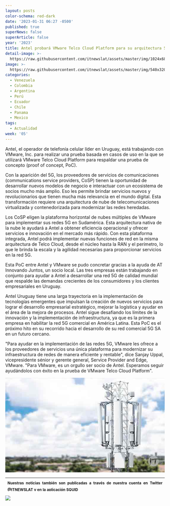 ```yaml
---
layout: posts
color-schema: red-dark
date: '2023-01-31 06:27 -0500'
published: true
superNews: false
superArticle: false
year: '2023'
title: Antel probará VMware Telco Cloud Platform para su arquitectura 5G
detail-image: >-
  https://raw.githubusercontent.com/itnewslat/assets/master/img/1024x680/Antenas-5G-g.jpg
image: >-
  https://raw.githubusercontent.com/itnewslat/assets/master/img/540x320/Antenas-5G-p.jpg
categories:
  - Venezuela
  - Colombia
  - Argentina
  - Perú
  - Ecuador
  - Chile
  - Panama
  - Mexico
tags:
  - Actualidad
week: '05'
---
```

Antel, el operador de telefonía celular líder en Uruguay, está trabajando con VMware, Inc.  para realizar una prueba basada en casos de uso en la que se utilizará VMware Telco Cloud Platform para respaldar una prueba de concepto (proof of concept, PoC).
 
Con la aparición del 5G, los proveedores de servicios de comunicaciones (communications service providers, CoSP) tienen la oportunidad de desarrollar nuevos modelos de negocio e interactuar con un ecosistema de socios mucho más amplio. Eso les permite brindar servicios nuevos y revolucionarios que tienen mucha más relevancia en el mundo digital. Esta transformación requiere una arquitectura de nube de telecomunicaciones virtualizada y contenedorizada para modernizar las redes heredadas.
 
Los CoSP eligen la plataforma horizontal de nubes múltiples de VMware para implementar sus redes 5G en Sudamérica. Esta arquitectura nativa de la nube le ayudará a Antel a obtener eficiencia operacional y ofrecer servicios e innovación en el mercado más rápido. Con esta plataforma integrada, Antel podrá implementar nuevas funciones de red en la misma arquitectura de Telco Cloud, desde el núcleo hasta la RAN y el perímetro, lo que le brinda la escala y la agilidad necesarias para proporcionar servicios en la red 5G.
 
Esta PoC entre Antel y VMware se pudo concretar gracias a la ayuda de AT Innovando Juntos, un socio local. Las tres empresas están trabajando en conjunto para ayudar a Antel a desarrollar una red 5G de calidad mundial que respalde las demandas crecientes de los consumidores y los clientes empresariales en Uruguay.
 
Antel Uruguay tiene una larga trayectoria en la implementación de tecnologías emergentes que impulsan la creación de nuevos servicios para lograr el desarrollo empresarial estratégico, mejorar la logística y ayudar en el área de la mejora de procesos. Antel sigue desafiando los límites de la innovación y la implementación de infraestructura, ya que es la primera empresa en habilitar la red 5G comercial en América Latina. Esta PoC es el próximo hito en su recorrido hacia el desarrollo de su red comercial 5G SA en un futuro cercano.
 
"Para ayudar en la implementación de las redes 5G, VMware les ofrece a los proveedores de servicios una única plataforma para modernizar su infraestructura de redes de manera eficiente y rentable", dice Sanjay Uppal, vicepresidente sénior y gerente general, Service Provider and Edge, VMware. "Para VMware, es un orgullo ser socio de Antel. Esperamos seguir ayudándolos con éxito en la prueba de VMware Telco Cloud Platform". 

![](https://raw.githubusercontent.com/itnewslat/assets/master/img/540x320/Antenas-5G-p.jpg)

<table style="height: 42px;" width="569">
<tbody>
<tr>
<td style="text-align: justify;"><sub><strong>Nuestras noticias también son publicadas a través de nuestra cuenta en Twitter <a href="https://twitter.com/itnewslat?lang=es">@ITNEWSLAT</a> y en la aplicación <a href="https://squidapp.co/en/">SQUID</a></strong></sub></td>
</tr>
</tbody>
</table>

<img src="https://tracker.metricool.com/c3po.jpg?hash=56f88a41e39ab42c063cc51676587a04"/>

